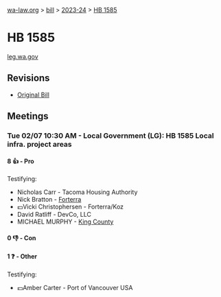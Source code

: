 [wa-law.org](/) > [bill](/bill/) > [2023-24](/bill/2023-24/) > [HB 1585](/bill/2023-24/hb/1585/)

# HB 1585
[leg.wa.gov](https://app.leg.wa.gov/billsummary?BillNumber=1585&Year=2023&Initiative=false)

## Revisions
* [Original Bill](1/)

## Meetings
### Tue 02/07 10:30 AM - Local Government (LG): HB 1585 Local infra. project areas
#### 8 👍 - Pro
Testifying:
* Nicholas Carr - Tacoma Housing Authority
* Nick Bratton - [Forterra](/org/forterra/)
* 💵Vicki Christophersen - Forterra/Koz
* David Ratliff - DevCo, LLC
* MICHAEL MURPHY - [King County](/org/king_county/)

#### 0 👎 - Con

#### 1 ❓ - Other
Testifying:
* 💵Amber Carter - Port of Vancouver USA

